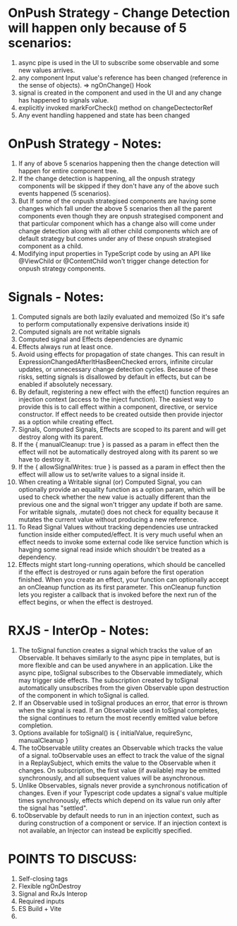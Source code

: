 # OnPush Strategy - Change Detection will happen only because of 5 scenarios:

1. async pipe is used in the UI to subscribe some observable and some new values arrives.
2. any component Input value's reference has been changed (reference in the sense of objects). => ngOnChange() Hook
3. signal is created in the component and used in the UI and any change has happened to signals value.
4. explicitly invoked markForCheck() method on changeDectectorRef
5. Any event handling happened and state has been changed

# OnPush Strategy - Notes:

1. If any of above 5 scenarios happening then the change detection will happen for entire component tree.
2. If the change detection is happening, all the onpush strategy components will be skipped if they don't have any of the above such events happened (5 scenarios).
3. But If some of the onpush strategised components are having some changes which fall under the above 5 scenarios then all the parent components even though they are onpush strategised component and that particular component which has a change also will come under change detection along with all other child components which are of default strategy but comes under any of these onpush strategised component as a child.
4. Modifying input properties in TypeScript code by using an API like @ViewChild or @ContentChild won't trigger change detection for onpush strategy components.

# Signals - Notes:

1. Computed signals are both lazily evaluated and memoized (So it's safe to perform computationally expensive derivations inside it)
2. Computed signals are not writable signals
3. Computed signal and Effects dependencies are dynamic
4. Effects always run at least once.
5. Avoid using effects for propagation of state changes. This can result in ExpressionChangedAfterItHasBeenChecked errors, infinite circular updates, or unnecessary change detection cycles.
   Because of these risks, setting signals is disallowed by default in effects, but can be enabled if absolutely necessary.
6. By default, registering a new effect with the effect() function requires an injection context (access to the inject function). The easiest way to provide this is to call effect within a component, directive, or service constructor. If effect needs to be created outside then provide injector as a option while creating effect.
7. Signals, Computed Signals, Effects are scoped to its parent and will get destroy along with its parent.
8. If the { manualCleanup: true } is passed as a param in effect then the effect will not be automatically destroyed along with its parent so we have to destroy it.
9. If the { allowSignalWrites: true } is passed as a param in effect then the effect will allow us to set/write values to a signal inside it.
10. When creating a Writable signal (or) Computed Signal, you can optionally provide an equality function as a option param, which will be used to check whether the new value is actually different than the previous one and the signal won't trigger any update if both are same. For writable signals, .mutate() does not check for equality because it mutates the current value without producing a new reference.
11. To Read Signal Values without tracking dependencies use untracked function inside either computed/effect. It is very much useful when an effect needs to invoke some external code like service function which is havging some signal read inside which shouldn't be treated as a dependency.
12. Effects might start long-running operations, which should be cancelled if the effect is destroyed or runs again before the first operation finished. When you create an effect, your function can optionally accept an onCleanup function as its first parameter. This onCleanup function lets you register a callback that is invoked before the next run of the effect begins, or when the effect is destroyed.

# RXJS - InterOp - Notes:

1. The toSignal function creates a signal which tracks the value of an Observable. It behaves similarly to the async pipe in templates, but is more flexible and can be used anywhere in an application. Like the async pipe, toSignal subscribes to the Observable immediately, which may trigger side effects. The subscription created by toSignal automatically unsubscribes from the given Observable upon destruction of the component in which toSignal is called.
2. If an Observable used in toSignal produces an error, that error is thrown when the signal is read. If an Observable used in toSignal completes, the signal continues to return the most recently emitted value before completion.
3. Options available for toSignal() is { initialValue, requireSync, manualCleanup }
4. The toObservable utility creates an Observable which tracks the value of a signal. toObservable uses an effect to track the value of the signal in a ReplaySubject, which emits the value to the Observable when it changes. On subscription, the first value (if available) may be emitted synchronously, and all subsequent values will be asynchronous.
5. Unlike Observables, signals never provide a synchronous notification of changes. Even if your Typescript code updates a signal's value multiple times synchronously, effects which depend on its value run only after the signal has "settled".
6. toObservable by default needs to run in an injection context, such as during construction of a component or service. If an injection context is not available, an Injector can instead be explicitly specified.

# POINTS TO DISCUSS:

1. Self-closing tags
2. Flexible ngOnDestroy
3. Signal and RxJs Interop
4. Required inputs
5. ES Build + Vite
6.
